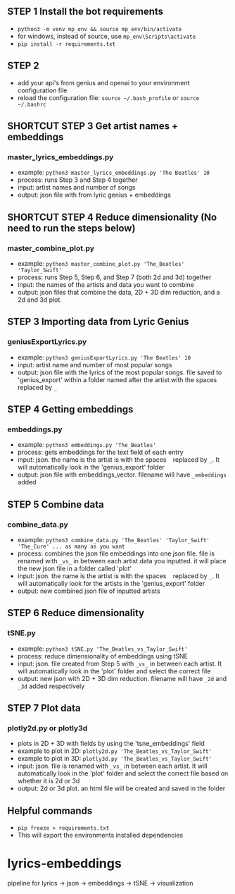 ## STEP 1 Install the bot requirements
* ```python3 -m venv mp_env && source mp_env/bin/activate```
* for windows, instead of source, use ```mp_env\Scripts\activate```
* ```pip install -r requirements.txt```

## STEP 2
* add your api's from genius and openai to your environment configuration file
* reload the configuration file: ```source ~/.bash_profile``` or ```source ~/.bashrc```

## SHORTCUT STEP 3 Get artist names + embeddings
### master_lyrics_embeddings.py
* example: ```python3 master_lyrics_embeddings.py 'The Beatles' 10```
* process: runs Step 3 and Step 4 together
* input: artist names and number of songs
* output: json file with from lyric genius + embeddings

## SHORTCUT STEP 4 Reduce dimensionality (No need to run the steps below)
### master_combine_plot.py
* example: ```python3 master_combine_plot.py 'The_Beatles' 'Taylor_Swift'```
* process: runs Step 5, Step 6, and Step 7 (both 2d and 3d) together
* input: the names of the artists and data you want to combine
* output: json files that combine the data, 2D + 3D dim reduction, and a 2d and 3d plot. 

## STEP 3 Importing data from Lyric Genius
### geniusExportLyrics.py
* example: ```python3 geniusExportLyrics.py 'The Beatles' 10```
* input: artist name and number of most popular songs
* output: json file with the lyrics of the most popular songs. file saved to 'genius_export' within a folder named after the artist with the spaces ``` ``` replaced by ```_```

## STEP 4 Getting embeddings
### embeddings.py
* example: ```python3 embeddings.py 'The_Beatles'```
* process: gets embeddings for the text field of each entry
* input: json. the name is the artist is with the spaces ``` ``` replaced by ```_```. It will automatically look in the 'genius_export' folder
* output: json file with embeddings_vector. filename will have ```_embeddings``` added

## STEP 5 Combine data
### combine_data.py
* example: ```python3 combine_data.py 'The_Beatles' 'Taylor_Swift' 'The_Cure' ... as many as you want```
* process: combines the json file embeddings into one json file. file is renamed with ```_vs_``` in between each artist data you inputted. it will place the new json file in a folder called 'plot'
* input: json. the name is the artist is with the spaces ``` ``` replaced by ```_```. It will automatically look for the artists in the 'genius_export' folder
* output: new combined json file of inputted artists

## STEP 6 Reduce dimensionality
### tSNE.py
* example: ```python3 tSNE.py 'The_Beatles_vs_Taylor_Swift'```
* process: reduce dimensionality of embeddings using tSNE
* input: json. file created from Step 5 with ```_vs_``` in between each artist. It will automatically look in the 'plot' folder and select the correct file
* output: new json with 2D + 3D dim reduction. filename will have ```_2d``` and ```_3d``` added respectively

## STEP 7 Plot data
### plotly2d.py or plotly3d
* plots in 2D + 3D with fields by using the 'tsne_embeddings' field
* example to plot in 2D: ```plotly2d.py 'The_Beatles_vs_Taylor_Swift'```
* example to plot in 3D: ```plotly3d.py 'The_Beatles_vs_Taylor_Swift'```
* input: json. file is renamed with ```_vs_``` in between each artist. It will automatically look in the 'plot' folder and select the correct file based on whether it is 2d or 3d
* output: 2d or 3d plot. an html file will be created and saved in the folder

## Helpful commands
* ```pip freeze > requirements.txt```
* This will export the environments installed dependencies

# lyrics-embeddings
pipeline for lyrics -> json -> embeddings -> tSNE -> visualization
